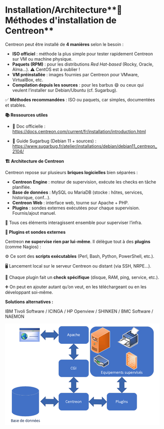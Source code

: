 # Installation/Architecture**🧩 Méthodes d'installation de Centreon**

Centreon peut être installé de **4 manières** selon le besoin :

- **ISO officiel** : méthode la plus simple pour tester rapidement Centreon sur VM ou machine physique.
- **Paquets (RPM)** : pour les distributions *Red Hat-based* (Rocky, Oracle, Alma…). ⚠️ CentOS est à oublier !
- **VM préinstallée** : images fournies par Centreon pour VMware, VirtualBox, etc.
- **Compilation depuis les sources** : pour les barbus 😄 ou ceux qui veulent l’installer sur Debian/Ubuntu (cf. Sugarbug).

✅ **Méthodes recommandées** : ISO ou paquets, car simples, documentées et stables.



**📚 Ressources utiles**

- 🔗 Doc officielle :  
  <https://docs.centreon.com/current/fr/installation/introduction.html>

- 🔗 Guide Sugarbug (Debian 11 + sources) :  
  <https://www.sugarbug.fr/atelier/installations/debian/debian11_centreon_2104/>



**🏗️ Architecture de Centreon**

Centreon repose sur plusieurs **briques logicielles** bien séparées :

- **Centreon Engine** : moteur de supervision, exécute les checks en tâche planifiée.
- **Base de données** : MySQL ou MariaDB (stocke : hôtes, services, historique, conf...).
- **Centreon Web** : interface web, tourne sur Apache + PHP.
- **Plugins** : sondes externes exécutées pour chaque supervision. Fournis/ajout manuel.

🔁 Tous ces éléments interagissent ensemble pour superviser l’infra.



**🔌 Plugins et sondes externes**

Centreon **ne supervise rien par lui-même**. Il délègue tout à des **plugins** (comme Nagios) :

⚙️ Ce sont des **scripts exécutables** (Perl, Bash, Python, PowerShell, etc.).

🖥️ Lancement local sur le serveur Centreon ou distant (via SSH, NRPE…).

🎯 Chaque plugin fait un **check spécifique** (disque, RAM, ping, service, etc.).

➕ On peut en ajouter autant qu’on veut, en les téléchargeant ou en les développant soi-même.



**Solutions alternatives :**

IBM Tivoli Software / ICINGA / HP Openview / SHINKEN / BMC Software / NAEMON



![](../../media/Cours-Supervision-Centreon-Installation-Architecture-image1.png)

